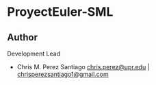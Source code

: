 ﻿# ProyectEuler-SML

**Author**
-----------------
Development Lead

 - Chris M. Perez Santiago   chris.perez@upr.edu | chrisperezsantiago1@gmail.com
